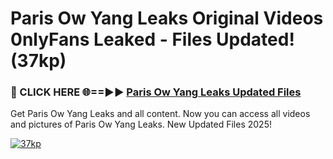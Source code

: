 # Paris Ow Yang Leaks Original Videos 0nlyFans Leaked - Files Updated! (37kp)

<h3>🔴 CLICK HERE 🌐==►► <a href="https://tinyurl.com/2jnfzry5" rel="nofollow">Paris Ow Yang Leaks Updated Files</a></h3>

Get Paris Ow Yang Leaks and all content. Now you can access all videos and pictures of Paris Ow Yang Leaks. New Updated Files 2025!

[![37kp](https://i.imgur.com/GyGTBgg.gif)](https://tinyurl.com/2jnfzry5)
